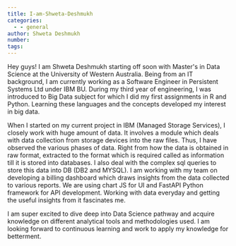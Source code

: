 ```yaml
---
title: I-am-Shweta-Deshmukh
categories:
  - - general
author: Shweta Deshmukh
number:
tags:
---
```


Hey guys! I am Shweta Deshmukh starting off soon with Master's in Data Science at the University of Western Australia. Being from an IT background, I am currently working as a Software Engineer in Persistent Systems Ltd under IBM BU. During my third year of engineering, I was introduced to Big Data subject for which I did my first assignments in R and Python. Learning these languages and the concepts developed my interest in big data.

When I started on my current project in IBM (Managed Storage Services), I closely work with huge amount of data. It involves a module which deals with data collection from storage devices into the raw files. Thus, I have observed the various phases of data. Right from how the data is obtained in raw format, extracted to the format which is required called as information till it is stored into databases. I also deal with the complex sql queries to store this data into DB (DB2 and MYSQL). I am working with my team on developing a billing dashboard which draws insights from the data collected to various reports. We are using chart JS for UI and FastAPI Python framework for API development. Working with data everyday and getting the useful insights from it fascinates me.

I am super excited to dive deep into Data Science pathway and acquire knowledge on different analytical tools and methodologies used. I am looking forward to continuous learning and work to apply my knowledge for betterment.
